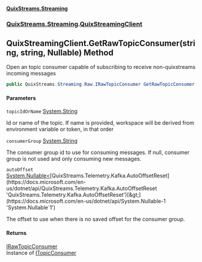 #### [QuixStreams.Streaming](index.md 'index')
### [QuixStreams.Streaming](QuixStreams.Streaming.md 'QuixStreams.Streaming').[QuixStreamingClient](QuixStreamingClient.md 'QuixStreams.Streaming.QuixStreamingClient')

## QuixStreamingClient.GetRawTopicConsumer(string, string, Nullable<AutoOffsetReset>) Method

Open an topic consumer capable of subscribing to receive non-quixstreams incoming messages

```csharp
public QuixStreams.Streaming.Raw.IRawTopicConsumer GetRawTopicConsumer(string topicIdOrName, string consumerGroup=null, System.Nullable<QuixStreams.Telemetry.Kafka.AutoOffsetReset> autoOffset=null);
```
#### Parameters

<a name='QuixStreams.Streaming.QuixStreamingClient.GetRawTopicConsumer(string,string,System.Nullable_QuixStreams.Telemetry.Kafka.AutoOffsetReset_).topicIdOrName'></a>

`topicIdOrName` [System.String](https://docs.microsoft.com/en-us/dotnet/api/System.String 'System.String')

Id or name of the topic. If name is provided, workspace will be derived from environment variable or token, in that order

<a name='QuixStreams.Streaming.QuixStreamingClient.GetRawTopicConsumer(string,string,System.Nullable_QuixStreams.Telemetry.Kafka.AutoOffsetReset_).consumerGroup'></a>

`consumerGroup` [System.String](https://docs.microsoft.com/en-us/dotnet/api/System.String 'System.String')

The consumer group id to use for consuming messages. If null, consumer group is not used and only consuming new messages.

<a name='QuixStreams.Streaming.QuixStreamingClient.GetRawTopicConsumer(string,string,System.Nullable_QuixStreams.Telemetry.Kafka.AutoOffsetReset_).autoOffset'></a>

`autoOffset` [System.Nullable&lt;](https://docs.microsoft.com/en-us/dotnet/api/System.Nullable-1 'System.Nullable`1')[QuixStreams.Telemetry.Kafka.AutoOffsetReset](https://docs.microsoft.com/en-us/dotnet/api/QuixStreams.Telemetry.Kafka.AutoOffsetReset 'QuixStreams.Telemetry.Kafka.AutoOffsetReset')[&gt;](https://docs.microsoft.com/en-us/dotnet/api/System.Nullable-1 'System.Nullable`1')

The offset to use when there is no saved offset for the consumer group.

#### Returns
[IRawTopicConsumer](IRawTopicConsumer.md 'QuixStreams.Streaming.Raw.IRawTopicConsumer')  
Instance of [ITopicConsumer](ITopicConsumer.md 'QuixStreams.Streaming.ITopicConsumer')